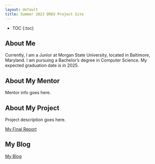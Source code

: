 ```yaml
---
layout: default
title: Summer 2023 DREU Project Site
---
```


* TOC
{:toc}

## About Me

Currently, I am a Junior at Morgan State University, located in Baltimore, Maryland. I am pursuing a Bachelor’s degree in Computer Science. My expected graduation date is in 2025.

## About My Mentor

Mentor info goes here.

## About My Project

Project description goes here.

[My Final Report](files/finalreport.pdf)

## My Blog

[My Blog](blog.html)
